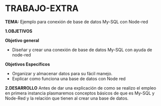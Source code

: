 # TRABAJO-EXTRA

**TEMA:** Ejemplo para conexión de base de datos My-SQL con Node-red

**1.OBJETIVOS**

**Objetivo general**

* Diseñar y crear una conexión de base de datos My-SQL con ayuda de node-red

**Objetivos Específicos**

* Organizar y almacenar datos para su fácil manejo.
*  Explicar como funciona una base de datos con Node red

**2.DESARROLLO**
Antes de dar una explicación de como se realizo el empleo en primera instancia plasmaremos conceptos básicos de que es My-SQL y Node-Red y la relación que tienen al crear una base de datos.
